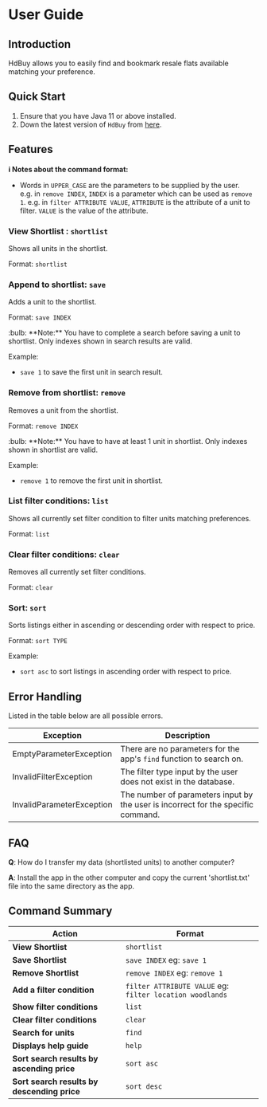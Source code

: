 # User Guide

## Introduction

HdBuy allows you to easily find and bookmark resale flats available matching your preference.

## Quick Start

1. Ensure that you have Java 11 or above installed.
2. Down the latest version of `HdBuy` from [here](https://github.com/AY2021S2-CS2113-F10-1/tp/releases/tag/v0.1).

## Features 

<div markdown="block" class="alert alert-info">

**:information_source: Notes about the command format:**<br>

* Words in `UPPER_CASE` are the parameters to be supplied by the user.<br>
  e.g. in `remove INDEX`, `INDEX` is a parameter which can be used as `remove 1`.
  e.g. in `filter ATTRIBUTE VALUE`, `ATTRIBUTE` is the attribute of a unit to filter. `VALUE` is the value of the attribute.

</div>

### View Shortlist : `shortlist`

Shows all units in the shortlist.

Format: `shortlist`

### Append to shortlist: `save`

Adds a unit to the shortlist.

Format: `save INDEX​`

<div markdown="span" class="alert alert-primary">:bulb: **Note:**
You have to complete a search before saving a unit to shortlist.
Only indexes shown in search results are valid.
</div>

Example:
* `save 1` to save the first unit in search result.

### Remove from shortlist: `remove`

Removes a unit from the shortlist.

Format: `remove INDEX​`

<div markdown="span" class="alert alert-primary">:bulb: **Note:**
You have to have at least 1 unit in shortlist.
Only indexes shown in shortlist are valid.
</div>

Example:
* `remove 1` to remove the first unit in shortlist.

### List filter conditions: `list`

Shows all currently set filter condition to filter units matching preferences.

Format: `list`

### Clear filter conditions: `clear`

Removes all currently set filter conditions.

Format: `clear`


### Sort: `sort`

Sorts listings either in ascending or descending order with respect to price.

Format: `sort TYPE`

Example:
* `sort asc` to sort listings in ascending order with respect to price.


## Error Handling

Listed in the table below are all possible errors.

|Exception|Description|
|---------|-----------|
|EmptyParameterException|There are no parameters for the app's `find` function to search on.|
|InvalidFilterException|The filter type input by the user does not exist in the database.|
|InvalidParameterException|The number of parameters input by the user is incorrect for the specific command.|


## FAQ

**Q**: How do I transfer my data (shortlisted units) to another computer? 

**A**: Install the app in the other computer and copy the current 'shortlist.txt' file into the same directory as the app.

## Command Summary

Action | Format
--------|----------------------------------------
**View Shortlist** | `shortlist`
**Save Shortlist** | `save INDEX` eg: `save 1`
**Remove Shortlist** | `remove INDEX` eg: `remove 1`
**Add a filter condition** | `filter ATTRIBUTE VALUE` eg: `filter location woodlands`
**Show filter conditions** | `list`
**Clear filter conditions** | `clear`
**Search for units** | `find`
**Displays help guide** | `help`
**Sort search results by ascending price** | `sort asc`
**Sort search results by descending price** | `sort desc`

